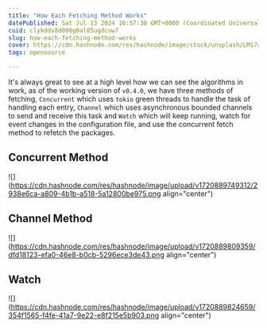 ```yaml
---
title: "How Each Fetching Method Works"
datePublished: Sat Jul 13 2024 16:57:30 GMT+0000 (Coordinated Universal Time)
cuid: clykddv8d000g0al85ugdcuw7
slug: how-each-fetching-method-works
cover: https://cdn.hashnode.com/res/hashnode/image/stock/unsplash/LM17xCofKA0/upload/b914b54087efbb00fcfc5a083cd7ecda.jpeg
tags: opensource

---
```


It's always great to see at a high level how we can see the algorithms in work, as of the working version of `v0.4.0`, we have three methods of fetching, `Concurrent` which uses `tokio` green threads to handle the task of handling each entry, `Channel` which uses asynchronous bounded channels to send and receive this task and `Watch` which will keep running, watch for event changes in the configuration file, and use the concurrent fetch method to refetch the packages.

## Concurrent Method

![](https://cdn.hashnode.com/res/hashnode/image/upload/v1720889749312/2938e6ca-a809-4b1b-a518-5a12800be975.png align="center")

## Channel Method

![](https://cdn.hashnode.com/res/hashnode/image/upload/v1720889809359/dfd18123-efa0-46e8-b0cb-5296ece3de43.png align="center")

## Watch

![](https://cdn.hashnode.com/res/hashnode/image/upload/v1720889824659/354f1565-f4fe-41a7-9e22-e8f215e5b903.png align="center")
